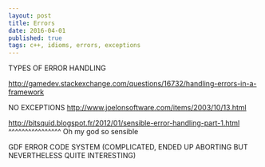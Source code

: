```yaml
---
layout: post
title: Errors
date: 2016-04-01
published: true
tags: c++, idioms, errors, exceptions
---
```


TYPES OF ERROR HANDLING

http://gamedev.stackexchange.com/questions/16732/handling-errors-in-a-framework

NO EXCEPTIONS
http://www.joelonsoftware.com/items/2003/10/13.html

http://bitsquid.blogspot.fr/2012/01/sensible-error-handling-part-1.html
^^^^^^^^^^^^^^^^
Oh my god so sensible

GDF ERROR CODE SYSTEM (COMPLICATED, ENDED UP ABORTING BUT NEVERTHELESS QUITE INTERESTING)